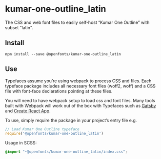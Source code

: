 
# kumar-one-outline_latin

The CSS and web font files to easily self-host “Kumar One Outline” with subset "latin".

## Install

`npm install --save @openfonts/kumar-one-outline_latin`

## Use

Typefaces assume you’re using webpack to process CSS and files. Each typeface
package includes all necessary font files (woff2, woff) and a CSS file with
font-face declarations pointing at these files.

You will need to have webpack setup to load css and font files. Many tools built
with Webpack will work out of the box with Typefaces such as [Gatsby](https://github.com/gatsbyjs/gatsby)
and [Create React App](https://github.com/facebookincubator/create-react-app).

To use, simply require the package in your project’s entry file e.g.

```javascript
// Load Kumar One Outline typeface
require('@openfonts/kumar-one-outline_latin')
```

Usage in SCSS:
```scss
@import "~@openfonts/kumar-one-outline_latin/index.css";
```

